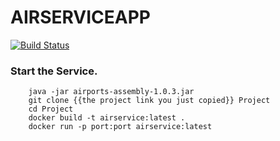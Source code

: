 AIRSERVICEAPP
=============

[![Build Status](https://travis-ci.org/askinss/airservice-app.svg?branch=master)](https://travis-ci.org/askinss/airservice-app)

### Start the Service.

		java -jar airports-assembly-1.0.3.jar
		git clone {{the project link you just copied}} Project
		cd Project
		docker build -t airservice:latest .
		docker run -p port:port airservice:latest
